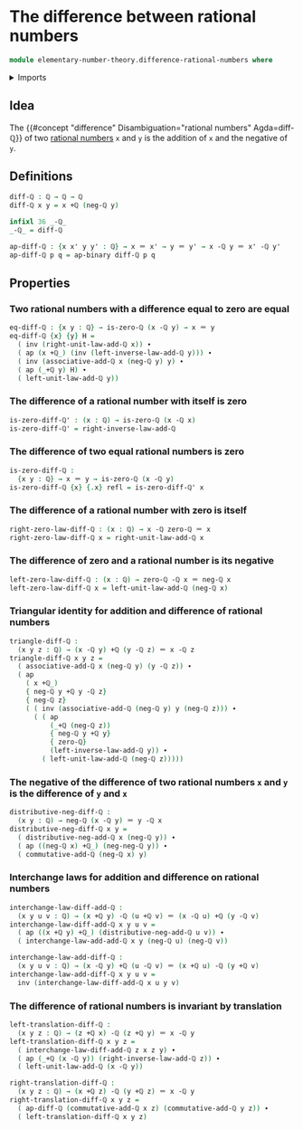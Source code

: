 # The difference between rational numbers

```agda
module elementary-number-theory.difference-rational-numbers where
```

<details><summary>Imports</summary>

```agda
open import elementary-number-theory.addition-rational-numbers
open import elementary-number-theory.rational-numbers

open import foundation.action-on-identifications-binary-functions
open import foundation.action-on-identifications-functions
open import foundation.identity-types
open import foundation.interchange-law
```

</details>

## Idea

The {{#concept "difference" Disambiguation="rational numbers" Agda=diff-ℚ}} of
two [rational numbers](elementary-number-theory.rational-numbers.md) `x` and `y`
is the addition of `x` and the negative of `y`.

## Definitions

```agda
diff-ℚ : ℚ → ℚ → ℚ
diff-ℚ x y = x +ℚ (neg-ℚ y)

infixl 36 _-ℚ_
_-ℚ_ = diff-ℚ

ap-diff-ℚ : {x x' y y' : ℚ} → x ＝ x' → y ＝ y' → x -ℚ y ＝ x' -ℚ y'
ap-diff-ℚ p q = ap-binary diff-ℚ p q
```

## Properties

### Two rational numbers with a difference equal to zero are equal

```agda
eq-diff-ℚ : {x y : ℚ} → is-zero-ℚ (x -ℚ y) → x ＝ y
eq-diff-ℚ {x} {y} H =
  ( inv (right-unit-law-add-ℚ x)) ∙
  ( ap (x +ℚ_) (inv (left-inverse-law-add-ℚ y))) ∙
  ( inv (associative-add-ℚ x (neg-ℚ y) y) ∙
  ( ap (_+ℚ y) H) ∙
  ( left-unit-law-add-ℚ y))
```

### The difference of a rational number with itself is zero

```agda
is-zero-diff-ℚ' : (x : ℚ) → is-zero-ℚ (x -ℚ x)
is-zero-diff-ℚ' = right-inverse-law-add-ℚ
```

### The difference of two equal rational numbers is zero

```agda
is-zero-diff-ℚ :
  {x y : ℚ} → x ＝ y → is-zero-ℚ (x -ℚ y)
is-zero-diff-ℚ {x} {.x} refl = is-zero-diff-ℚ' x
```

### The difference of a rational number with zero is itself

```agda
right-zero-law-diff-ℚ : (x : ℚ) → x -ℚ zero-ℚ ＝ x
right-zero-law-diff-ℚ x = right-unit-law-add-ℚ x
```

### The difference of zero and a rational number is its negative

```agda
left-zero-law-diff-ℚ : (x : ℚ) → zero-ℚ -ℚ x ＝ neg-ℚ x
left-zero-law-diff-ℚ x = left-unit-law-add-ℚ (neg-ℚ x)
```

### Triangular identity for addition and difference of rational numbers

```agda
triangle-diff-ℚ :
  (x y z : ℚ) → (x -ℚ y) +ℚ (y -ℚ z) ＝ x -ℚ z
triangle-diff-ℚ x y z =
  ( associative-add-ℚ x (neg-ℚ y) (y -ℚ z)) ∙
  ( ap
    ( x +ℚ_)
    { neg-ℚ y +ℚ y -ℚ z}
    { neg-ℚ z}
    ( ( inv (associative-add-ℚ (neg-ℚ y) y (neg-ℚ z))) ∙
      ( ( ap
          (_+ℚ (neg-ℚ z))
          { neg-ℚ y +ℚ y}
          { zero-ℚ}
          (left-inverse-law-add-ℚ y)) ∙
        ( left-unit-law-add-ℚ (neg-ℚ z)))))
```

### The negative of the difference of two rational numbers `x` and `y` is the difference of `y` and `x`

```agda
distributive-neg-diff-ℚ :
  (x y : ℚ) → neg-ℚ (x -ℚ y) ＝ y -ℚ x
distributive-neg-diff-ℚ x y =
  ( distributive-neg-add-ℚ x (neg-ℚ y)) ∙
  ( ap ((neg-ℚ x) +ℚ_) (neg-neg-ℚ y)) ∙
  ( commutative-add-ℚ (neg-ℚ x) y)
```

### Interchange laws for addition and difference on rational numbers

```agda
interchange-law-diff-add-ℚ :
  (x y u v : ℚ) → (x +ℚ y) -ℚ (u +ℚ v) ＝ (x -ℚ u) +ℚ (y -ℚ v)
interchange-law-diff-add-ℚ x y u v =
  ( ap ((x +ℚ y) +ℚ_) (distributive-neg-add-ℚ u v)) ∙
  ( interchange-law-add-add-ℚ x y (neg-ℚ u) (neg-ℚ v))

interchange-law-add-diff-ℚ :
  (x y u v : ℚ) → (x -ℚ y) +ℚ (u -ℚ v) ＝ (x +ℚ u) -ℚ (y +ℚ v)
interchange-law-add-diff-ℚ x y u v =
  inv (interchange-law-diff-add-ℚ x u y v)
```

### The difference of rational numbers is invariant by translation

```agda
left-translation-diff-ℚ :
  (x y z : ℚ) → (z +ℚ x) -ℚ (z +ℚ y) ＝ x -ℚ y
left-translation-diff-ℚ x y z =
  ( interchange-law-diff-add-ℚ z x z y) ∙
  ( ap (_+ℚ (x -ℚ y)) (right-inverse-law-add-ℚ z)) ∙
  ( left-unit-law-add-ℚ (x -ℚ y))

right-translation-diff-ℚ :
  (x y z : ℚ) → (x +ℚ z) -ℚ (y +ℚ z) ＝ x -ℚ y
right-translation-diff-ℚ x y z =
  ( ap-diff-ℚ (commutative-add-ℚ x z) (commutative-add-ℚ y z)) ∙
  ( left-translation-diff-ℚ x y z)
```
